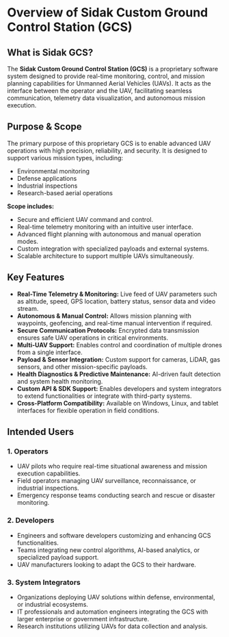 <!DOCTYPE html>
<html lang="en">
<head>
    <meta charset="UTF-8">
    <meta name="viewport" content="width=device-width, initial-scale=1.0">
   
</head>
<body>

<div class="container">
<h1>Overview of Sidak Custom Ground Control Station (GCS)</h1>

<h2>What is Sidak GCS?</h2>
        <p>The <strong>Sidak Custom Ground Control Station (GCS)</strong> is a proprietary software system designed to provide real-time monitoring, control, and mission 
           planning capabilities for Unmanned Aerial Vehicles (UAVs). It acts as the interface between the operator and the UAV, facilitating seamless communication, 
           telemetry data visualization, and autonomous mission execution.</p>

<h2>Purpose & Scope</h2>
        <p>The primary purpose of this proprietary GCS is to enable advanced UAV operations with high precision, reliability, and security. It is designed to support various mission types, including:</p>
        <ul>
            <li>Environmental monitoring</li>
            <li>Defense applications</li>
            <li>Industrial inspections</li>
            <li>Research-based aerial operations</li>
        </ul>

<p><strong>Scope includes:</strong></p>
        <ul>
            <li>Secure and efficient UAV command and control.</li>
            <li>Real-time telemetry monitoring with an intuitive user interface.</li>
            <li>Advanced flight planning with autonomous and manual operation modes.</li>
            <li>Custom integration with specialized payloads and external systems.</li>
            <li>Scalable architecture to support multiple UAVs simultaneously.</li>
        </ul>
 <h2>Key Features</h2>
        <ul>
            <li><strong>Real-Time Telemetry & Monitoring:</strong> Live feed of UAV parameters such as altitude, speed, GPS location, battery status, sensor data and video stream.</li>
            <li><strong>Autonomous & Manual Control:</strong> Allows mission planning with waypoints, geofencing, and real-time manual intervention if required.</li>
            <li><strong>Secure Communication Protocols:</strong> Encrypted data transmission ensures safe UAV operations in critical environments.</li>
            <li><strong>Multi-UAV Support:</strong> Enables control and coordination of multiple drones from a single interface.</li>
            <li><strong>Payload & Sensor Integration:</strong> Custom support for cameras, LiDAR, gas sensors, and other mission-specific payloads.</li>
            <li><strong>Health Diagnostics & Predictive Maintenance:</strong> AI-driven fault detection and system health monitoring.</li>
            <li><strong>Custom API & SDK Support:</strong> Enables developers and system integrators to extend functionalities or integrate with third-party systems.</li>
            <li><strong>Cross-Platform Compatibility:</strong> Available on Windows, Linux, and tablet interfaces for flexible operation in field conditions.</li>
        </ul>

 <h2>Intended Users</h2>
<h3>1. Operators</h3>
        <ul>
            <li>UAV pilots who require real-time situational awareness and mission execution capabilities.</li>
            <li>Field operators managing UAV surveillance, reconnaissance, or industrial inspections.</li>
            <li>Emergency response teams conducting search and rescue or disaster monitoring.</li>
        </ul>
 <h3>2. Developers</h3>
        <ul>
            <li>Engineers and software developers customizing and enhancing GCS functionalities.</li>
            <li>Teams integrating new control algorithms, AI-based analytics, or specialized payload support.</li>
            <li>UAV manufacturers looking to adapt the GCS to their hardware.</li>
        </ul>

<h3>3. System Integrators</h3>
        <ul>
            <li>Organizations deploying UAV solutions within defense, environmental, or industrial ecosystems.</li>
            <li>IT professionals and automation engineers integrating the GCS with larger enterprise or government infrastructure.</li>
            <li>Research institutions utilizing UAVs for data collection and analysis.</li>
        </ul>
    </div>

</body>
</html>
